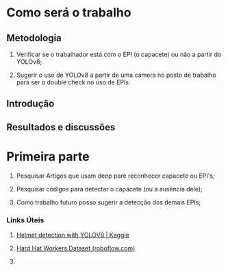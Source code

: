 

# Como será o trabalho

## Metodologia

1. Verificar se o trabalhador está com o EPI (o capacete) ou não a partir do YOLOv8;

2. Sugerir o uso de YOLOv8 a partir de uma camera no posto de trabalho para ser o double check no uso de EPIs

## Introdução

## Resultados e discussões

# Primeira parte

1. Pesquisar Artigos que usam deep pare reconhecer capacete ou EPI's;

2. Pesquisar códigos para detectar o capacete (ou a ausência dele);

3. Como trabalho futuro posso sugerir a detecção dos demais EPIs;

### Links Úteis

1. [Helmet detection with YOLOV8 | Kaggle](https://www.kaggle.com/code/princep/helmet-detection-with-yolov8)

2. [Hard Hat Workers Dataset (roboflow.com)](https://public.roboflow.com/object-detection/hard-hat-workers)

3. 
